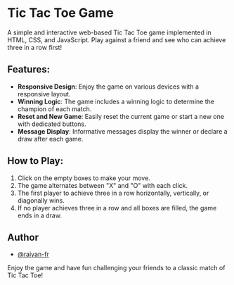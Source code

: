 # Tic Tac Toe Game

A simple and interactive web-based Tic Tac Toe game implemented in HTML, CSS, and JavaScript. Play against a friend and see who can achieve three in a row first!

## Features:

- **Responsive Design**: Enjoy the game on various devices with a responsive layout.
- **Winning Logic**: The game includes a winning logic to determine the champion of each match.
- **Reset and New Game**: Easily reset the current game or start a new one with dedicated buttons.
- **Message Display**: Informative messages display the winner or declare a draw after each game.

## How to Play:

1. Click on the empty boxes to make your move.
2. The game alternates between "X" and "O" with each click.
3. The first player to achieve three in a row horizontally, vertically, or diagonally wins.
4. If no player achieves three in a row and all boxes are filled, the game ends in a draw.

## Author

- [@raiyan-fr](https://www.github.com/raiyan-fr)

Enjoy the game and have fun challenging your friends to a classic match of Tic Tac Toe!
